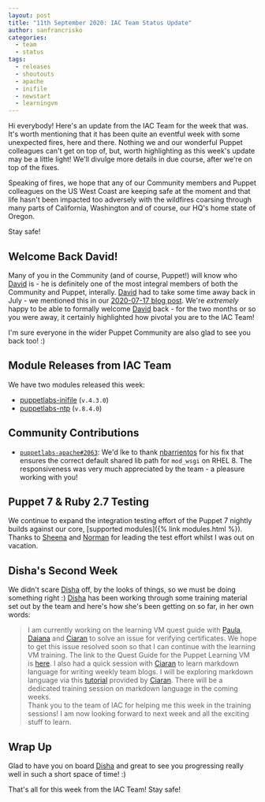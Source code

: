 ```yaml
---
layout: post
title: "11th September 2020: IAC Team Status Update"
author: sanfrancrisko
categories:
  - team
  - status
tags:
  - releases
  - shoutouts
  - apache
  - inifile
  - newstart
  - learningvm
---
```


Hi everybody!
Here's an update from the IAC Team for the week that was.
It's worth mentioning that it has been quite an eventful week with some unexpected fires, here and there.
Nothing we and our wonderful Puppet colleagues can't get on top of, but, worth highlighting as this week's update may be a little light!
We'll divulge more details in due course, after we're on top of the fixes.

Speaking of fires, we hope that any of our Community members and Puppet colleagues on the US West Coast are keeping safe at the moment and that life hasn't been impacted too adversely with the wildfires coarsing through many parts of California, Washington and of course, our HQ's home state of Oregon.

Stay safe!

## Welcome Back David!
Many of you in the Community (and of course, Puppet!) will know who [David][davids] is - he is definitely one of the most integral members of both the Community and Puppet, interally.
[David][davids] had to take some time away back in July - we mentioned this in our [2020-07-17 blog post](https://puppetlabs.github.io/iac/team/status/2020/07/17/status-update.html).
We're _extremely_ happy to be able to formally welcome [David][davids] back - for the two months or so you were away, it certainly highlighted how pivotal you are to the IAC Team!

I'm sure everyone in the wider Puppet Community are also glad to see you back too! :)

## Module Releases from IAC Team
We have two modules released this week:

- [puppetlabs-inifile](https://github.com/puppetlabs/puppetlabs-inifile) (`v.4.3.0`)
- [puppetlabs-ntp](https://github.com/puppetlabs/puppetlabs-ntp) (`v.8.4.0`)

## Community Contributions
- [`puppetlabs-apache#2063`][puppetlabs-apache-pr-2063]: We'd lke to thank [nbarrientos][nbarrientos] for his fix that ensures the correct default shared lib path for `mod_wsgi` on RHEL 8.
The responsiveness was very much appreciated by the team - a pleasure working with you!

## Puppet 7 & Ruby 2.7 Testing
We continue to expand the integration testing effort of the Puppet 7 nightly builds against our core, [supported modules]({% link modules.html %}).
Thanks to [Sheena][sheenaajay] and [Norman][norman] for leading the test effort whilst I was out on vacation.

## Disha's Second Week
We didn't scare [Disha][dishakareer] off, by the looks of things, so we must be doing something right :)
[Disha][dishakareer] has been working through some training material set out by the team and here's how she's been getting on so far, in her own words:

> I am currently working on the learning VM quest guide with [Paula][paula], [Daiana][daiana] and [Ciaran][sanfrancrisko] to solve an issue for verifying certificates. 
  We hope to get this issue resolved soon so that I can continue with the learning VM training. 
  The link to the Quest Guide for the Puppet Learning VM is [here](https://github.com/puppetlabs/puppet-quest-guide).
  I also had a quick session with [Ciaran][sanfrancrisko] to learn markdown language for writing weekly team blogs. 
  I will be exploring markdown language via this [tutorial](https://www.markdowntutorial.com/) provided by [Ciaran][sanfrancrisko]. 
  There will be a dedicated training session on markdown language in the coming weeks.  
  Thank you to the team of IAC for helping me this week in the training sessions! 
  I am now looking forward to next week and all the exciting stuff to learn.

## Wrap Up
Glad to have you on board [Disha][dishakareer] and great to see you progressing really well in such a short space of time! :)

That's all for this week from the IAC Team! Stay safe!

[nbarrientos]:                  https://github.com/nbarrientos
[puppetlabs-apache-pr-2063]:    https://github.com/puppetlabs/puppetlabs-apache/pull/2063
[dishakareer]:                  https://github.com/disha-maker
[sheenaajay]:                   https://github.com/sheenaajay
[norman]:                       https://www.linkedin.com/in/norman-heaney-b52bb5
[sanfrancrisko]:                https://github.com/sanfrancrisko
[daiana]:                       https://github.com/daianamezdrea
[paula]:                        https://github.com/pmcmaw
[davids]:                       https://github.com/DavidS